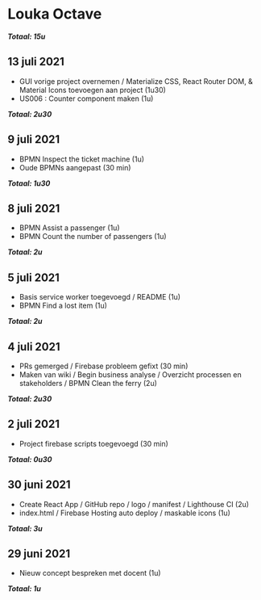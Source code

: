 # Louka Octave
***Totaal: 15u***

## 13 juli 2021
* GUI vorige project overnemen / Materialize CSS, React Router DOM, & Material Icons toevoegen aan project (1u30)
* US006 : Counter component maken (1u)

***Totaal: 2u30***

## 9 juli 2021
* BPMN Inspect the ticket machine (1u)
* Oude BPMNs aangepast (30 min)

***Totaal: 1u30***

## 8 juli 2021
* BPMN Assist a passenger (1u)
* BPMN Count the number of passengers (1u)

***Totaal: 2u***

## 5 juli 2021
* Basis service worker toegevoegd / README (1u)
* BPMN Find a lost item (1u)

***Totaal: 2u***

## 4 juli 2021
* PRs gemerged / Firebase probleem gefixt (30 min)
* Maken van wiki / Begin business analyse / Overzicht processen en stakeholders / BPMN Clean the ferry (2u) 

***Totaal: 2u30***

## 2 juli 2021
* Project firebase scripts toegevoegd (30 min)

***Totaal: 0u30***

## 30 juni 2021
* Create React App / GitHub repo / logo / manifest / Lighthouse CI (2u)
* index.html / Firebase Hosting auto deploy / maskable icons (1u)

***Totaal: 3u***

## 29 juni 2021
* Nieuw concept bespreken met docent (1u)

***Totaal: 1u***


